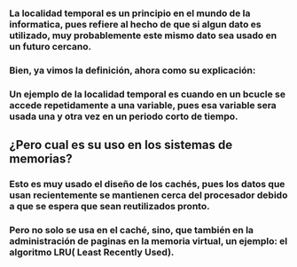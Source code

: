 ### La **localidad temporal** es un principio en el mundo de la informatica, pues refiere al hecho de que si algun dato es utilizado, muy probablemente este mismo dato sea usado en un futuro cercano.

### Bien, ya vimos la definición, ahora como su explicación:
### Un ejemplo de la localidad temporal es cuando en un bcucle se accede repetidamente a una variable, pues esa variable sera usada una y otra vez en un periodo corto de tiempo.

## ¿Pero cual es su uso en los sistemas de memorias?
### Esto es muy usado el diseño de los **cachés**, pues los datos que usan recientemente se mantienen cerca del procesador debido a que se espera que sean reutilizados pronto.

### Pero no solo se usa en el caché, sino, que también en la administración de paginas en la memoria virtual, un ejemplo: el algoritmo LRU( Least Recently Used).

